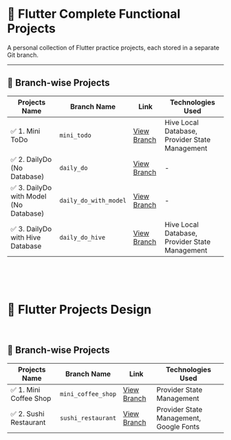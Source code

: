 # 📘 Flutter Complete Functional Projects

A personal collection of Flutter practice projects, each stored in a separate Git branch.

---

## 📂 Branch-wise Projects

| Projects Name             | Branch Name            | Link                                                                       | Technologies Used |
|------------------|------------------------|----------------------------------------------------------------------|-----------------------------------
| ✅ 1. Mini ToDo | `mini_todo`               | [View Branch](https://github.com/monir996/flutter-projects/tree/mini_todo) | Hive Local Database, Provider State Management |
| ✅ 2. DailyDo (No Database) | `daily_do`               | [View Branch](https://github.com/monir996/flutter-projects/tree/daily_do) | - |
| ✅ 3. DailyDo with Model (No Database) | `daily_do_with_model`               | [View Branch](https://github.com/monir996/flutter-projects/tree/daily_do_with_model) | - |
| ✅ 3. DailyDo with Hive Database | `daily_do_hive`               | [View Branch](https://github.com/monir996/flutter-projects/tree/daily_do_hive) | Hive Local Database, Provider State Management |

<br> <br> <br>

# 📘 Flutter Projects Design 
<br>

## 📂 Branch-wise Projects

| Projects Name             | Branch Name            | Link                                                                                          | Technologies Used |
|------------------|------------------------|----------------------------------------------------------------------|------------------------------------------------------
| ✅ 1. Mini Coffee Shop | `mini_coffee_shop`               | [View Branch](https://github.com/monir996/flutter-projects/tree/mini_coffee_shop) | Provider State Management |
| ✅ 2. Sushi Restaurant | `sushi_restaurant`               | [View Branch](https://github.com/monir996/flutter-projects/tree/sushi_restaurant) | Provider State Management, Google Fonts |

